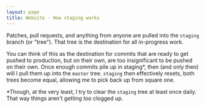 ```yaml
---
layout: page
title: Website - How staging works
---
```


Patches, pull requests, and anything from anyone are pulled into the ``staging`` branch (or "tree"). That tree is the destination for all in-progress work.

You can think of this as the destination for commits that are ready to get pushed to production, but on their own, are too insignificant to be pushed on their own. Once enough commits pile up in staging*, then (and only then) will I pull them up into the ``master`` tree. ``staging`` then effectively resets, both trees become equal, allowing me to pick back up from square one.

*Though, at the very least, I try to clear the ``staging`` tree at least once daily. That way things aren't getting _too_ clogged up.
